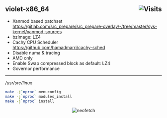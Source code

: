 ## violet-x86_64 <img alt="Visits" align="right" src="https://badges.pufler.dev/visits/owl4ce/violet-x86_64?style=flat-square&label=&color=success&logo=GitHub&logoColor=white&labelColor=373e4d"/>

- Xanmod based patchset  
https://gitlab.com/src_prepare/src_prepare-overlay/-/tree/master/sys-kernel/xanmod-sources
- bzImage: LZ4
- Cachy CPU Scheduler  
https://github.com/hamadmarri/cachy-sched
- Disable numa & tracing
- AMD only
- Enable Swap compressed block as default: LZ4
- Governor performance

---
*/usr/src/linux*
```bash
make -j`nproc` menuconfig
make -j`nproc` modules_install
make -j`nproc` install
```
<p align="center">
  <img alt="neofetch" align="center" src="https://i.ibb.co/3yPLMqg/2020-11-11-002728-581x492-scrot-w-FRAME.png"/>
</p>
